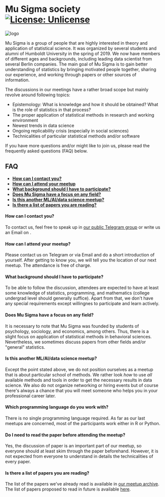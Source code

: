 # Mu Sigma society [![License: Unlicense](https://img.shields.io/badge/license-Unlicense-blue.svg)](http://unlicense.org/)

![logo](https://vectr.com/axmrk/ae6QlyRhy.png?width=280&height=280&select=a7XSU8mK8&quality=1&source=page)

Mu Sigma is a group of people that are highly interested in theory and application of statistical science. It was organized by several students and alumni of Humboldt University in the spring of 2019. We now have members of different ages and backgrounds, including leading data scientist from several Berlin companies. The main goal of Mu Sigma is to gain better understanding of statistics by bringing motivated people together, sharing our experience, and working through papers or other sources of information.

The discussions in our meetings have a rather broad scope but mainly revolve around following topics:
* Epistemology: What is knowledge and how it should be obtained? What is the role of statistics in that process?
* The proper application of statistical methods in research and working environment
* Newest trends in data science
* Ongoing replicability crisis (especially in social sciences)
* Technicalities of particular statistical methods and/or software

If you have more questions and/or might like to join us, please read the frequently asked questions (FAQ) below. 

## FAQ
- [**How can I contact you?**](#how-can-i-contact-you)
- [**How can I attend your meetup**](#how-can-i-attend-your-meetup)
- [**What background should I have to participate?**](#what-background-should-i-have-to-participate)
- [**Does Mu Sigma have a focus on any field?**](#does-mu-sigma-have-a-focus-on-any-field)
- [**Is this another ML/AI/data science meetup?**](#is-this-another-ml/ai/data-science-meetup)
- [**Is there a list of papers you are reading?**](#is-there-a-list-of-papers-you-are-reading)

#### How can I contact you?
To contact us, feel free to speak up in [our public Telegram group](https://t.me/mu_sigma) or write us an Email on .

#### How can I attend your meetup?
Please contact us on Telegram or via Email and do a short introduction of yourself. After getting to know you, we will tell you the location of our next meetup. The attendance is free of charge.

#### What background should I have to participate?
To be able to follow the discussion, attendees are expected to have at least some knowledge of statistics, programming, and mathematics (college undergrad level should generally suffice). Apart from that, we don't have any special requirements except willingnes to participate and learn actively. 

#### Does Mu Sigma have a focus on any field?
It is necessary to note that Mu Sigma was founded by students of psychology, sociology, and economics, among others. Thus, there is a slight focus on application of statistical methods in behavioral sciences. Nevertheless, we sometimes discuss papers from other fields and/or "general" statistics. 

#### Is this another ML/AI/data science meetup?
Except the point stated above, we do not position ourselves as a meetup that is about particular school of methods. We rather look *how* to use *all* available methods and tools in order to get the necessary results in data science. We also do not organize networking or hiring events but of course there's always a chance that you will meet someone who helps you in your professional career later.

#### Which programming language do you work with?
There is no single programming language required. As far as our last meetups are concerned, most of the participants work either in R or Python.

#### Do I need to read the paper before attending the meetup?
Yes, the discussion of paper is an important part of our meetup, so everyone should at least skim through the paper beforehand. However, it is not expected from everyone to understand in details the technicalities of every paper.

#### Is there a list of papers you are reading?
The list of the papers we've already read is available in [our meetup archive](meetup_archive.md). The list of papers proposed to read in future is available [here](reading-list.md).

